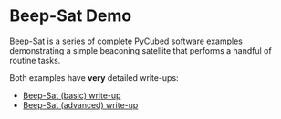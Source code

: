 # Beep-Sat Demo

Beep-Sat is a series of complete PyCubed software examples demonstrating a simple beaconing satellite that performs a handful of routine tasks.

Both examples have **very** detailed write-ups:

- [Beep-Sat (basic) write-up](https://www.notion.so/Beep-Sat-basic-a3074e1925d74835bd3e2e3543819981)
- [Beep-Sat (advanced) write-up](https://www.notion.so/Beep-Sat-advanced-2d93fbe63d1a42cc8ce084b6f19535ba)
